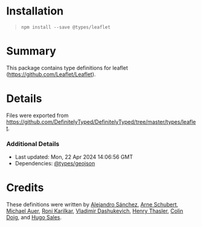 # Installation
> `npm install --save @types/leaflet`

# Summary
This package contains type definitions for leaflet (https://github.com/Leaflet/Leaflet).

# Details
Files were exported from https://github.com/DefinitelyTyped/DefinitelyTyped/tree/master/types/leaflet.

### Additional Details
 * Last updated: Mon, 22 Apr 2024 14:06:56 GMT
 * Dependencies: [@types/geojson](https://npmjs.com/package/@types/geojson)

# Credits
These definitions were written by [Alejandro Sánchez](https://github.com/alejo90), [Arne Schubert](https://github.com/atd-schubert), [Michael Auer](https://github.com/mcauer), [Roni Karilkar](https://github.com/ronikar), [Vladimir Dashukevich](https://github.com/life777), [Henry Thasler](https://github.com/henrythasler), [Colin Doig](https://github.com/captain-igloo), and [Hugo Sales](https://github.com/someonewithpc).
